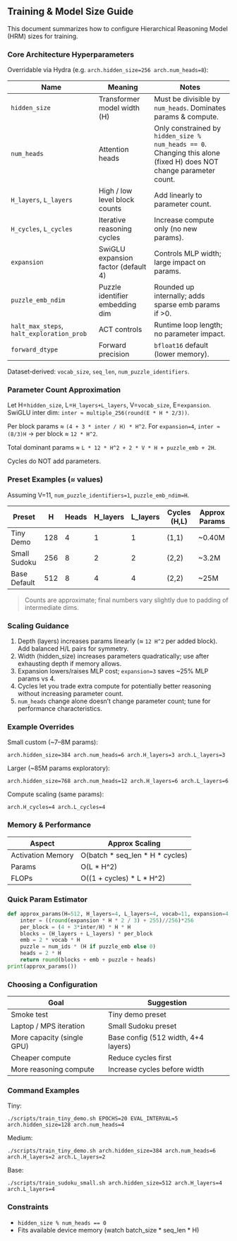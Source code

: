 ## Training & Model Size Guide

This document summarizes how to configure Hierarchical Reasoning Model (HRM) sizes for training.

### Core Architecture Hyperparameters

Overridable via Hydra (e.g. `arch.hidden_size=256 arch.num_heads=8`):

| Name | Meaning | Notes |
|------|---------|-------|
| `hidden_size` | Transformer model width (H) | Must be divisible by `num_heads`. Dominates params & compute. |
| `num_heads` | Attention heads | Only constrained by `hidden_size % num_heads == 0`. Changing this alone (fixed H) does NOT change parameter count. |
| `H_layers`, `L_layers` | High / low level block counts | Add linearly to parameter count. |
| `H_cycles`, `L_cycles` | Iterative reasoning cycles | Increase compute only (no new params). |
| `expansion` | SwiGLU expansion factor (default 4) | Controls MLP width; large impact on params. |
| `puzzle_emb_ndim` | Puzzle identifier embedding dim | Rounded up internally; adds sparse emb params if >0. |
| `halt_max_steps`, `halt_exploration_prob` | ACT controls | Runtime loop length; no parameter impact. |
| `forward_dtype` | Forward precision | `bfloat16` default (lower memory). |

Dataset‑derived: `vocab_size`, `seq_len`, `num_puzzle_identifiers`.

### Parameter Count Approximation

Let H=`hidden_size`, L=`H_layers+L_layers`, V=`vocab_size`, E=`expansion`.
SwiGLU inter dim: `inter ≈ multiple_256(round(E * H * 2/3))`.

Per block params ≈ `(4 + 3 * inter / H) * H^2`.
For `expansion=4`, `inter ≈ (8/3)H` → per block ≈ `12 * H^2`.

Total dominant params ≈ `L * 12 * H^2 + 2 * V * H + puzzle_emb + 2H`.

Cycles do NOT add parameters.

### Preset Examples (≈ values)

Assuming V=11, `num_puzzle_identifiers=1`, `puzzle_emb_ndim=H`.

| Preset | H | Heads | H_layers | L_layers | Cycles (H,L) | Approx Params |
|--------|---|-------|----------|----------|--------------|---------------|
| Tiny Demo | 128 | 4 | 1 | 1 | (1,1) | ~0.40M |
| Small Sudoku | 256 | 8 | 2 | 2 | (2,2) | ~3.2M |
| Base Default | 512 | 8 | 4 | 4 | (2,2) | ~25M |

> Counts are approximate; final numbers vary slightly due to padding of intermediate dims.

### Scaling Guidance
1. Depth (layers) increases params linearly (≈ `12 H^2` per added block). Add balanced H/L pairs for symmetry.
2. Width (hidden_size) increases parameters quadratically; use after exhausting depth if memory allows.
3. Expansion lowers/raises MLP cost; `expansion=3` saves ~25% MLP params vs 4.
4. Cycles let you trade extra compute for potentially better reasoning without increasing parameter count.
5. `num_heads` change alone doesn’t change parameter count; tune for performance characteristics.

### Example Overrides
Small custom (~7–8M params):
```
arch.hidden_size=384 arch.num_heads=6 arch.H_layers=3 arch.L_layers=3
```

Larger (~85M params exploratory):
```
arch.hidden_size=768 arch.num_heads=12 arch.H_layers=6 arch.L_layers=6
```

Compute scaling (same params):
```
arch.H_cycles=4 arch.L_cycles=4
```

### Memory & Performance
| Aspect | Approx Scaling |
|--------|----------------|
| Activation Memory | O(batch * seq_len * H * cycles) |
| Params | O(L * H^2) |
| FLOPs | O((1 + cycles) * L * H^2) |

### Quick Param Estimator
```python
def approx_params(H=512, H_layers=4, L_layers=4, vocab=11, expansion=4, puzzle_emb=True, num_ids=1):
    inter = ((round(expansion * H * 2 / 3) + 255)//256)*256
    per_block = (4 + 3*inter/H) * H * H
    blocks = (H_layers + L_layers) * per_block
    emb = 2 * vocab * H
    puzzle = num_ids * (H if puzzle_emb else 0)
    heads = 2 * H
    return round(blocks + emb + puzzle + heads)
print(approx_params())
```

### Choosing a Configuration
| Goal | Suggestion |
|------|------------|
| Smoke test | Tiny demo preset |
| Laptop / MPS iteration | Small Sudoku preset |
| More capacity (single GPU) | Base config (512 width, 4+4 layers) |
| Cheaper compute | Reduce cycles first |
| More reasoning compute | Increase cycles before width |

### Command Examples
Tiny:
```
./scripts/train_tiny_demo.sh EPOCHS=20 EVAL_INTERVAL=5 arch.hidden_size=128 arch.num_heads=4
```
Medium:
```
./scripts/train_tiny_demo.sh arch.hidden_size=384 arch.num_heads=6 arch.H_layers=2 arch.L_layers=2
```
Base:
```
./scripts/train_sudoku_small.sh arch.hidden_size=512 arch.H_layers=4 arch.L_layers=4
```

### Constraints
* `hidden_size % num_heads == 0`
* Fits available device memory (watch batch_size * seq_len * H)

